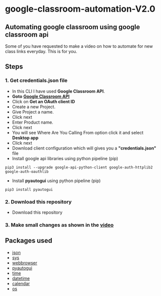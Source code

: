 # google-classroom-automation-V2.0
## Automating google classroom using google classroom api

Some of you have requested to make a video on how to automate for new class links everyday. This is for you.

## Steps 
### 1. Get credentials.json file
- In this CLI I have used **Google Classroom API**. 
- **Goto** [**Google Classroom API**](https://developers.google.com/classroom/guides/auth)
- Click on **Get an OAuth client ID**
- Create a new Project.
- Give Project a name.
- Click next
- Enter Product name.
- Click next
- You will see Where Are You Calling From option click it and select **Desktop app**
- Click next
- Download client configuration which will gives you a **"credentials.json"** file
- Install google api libraries  using python pipeline (pip)

```python3
pip3 install --upgrade google-api-python-client google-auth-httplib2 google-auth-oauthlib 

```
- Install **pyautogui** using python pipeline (pip)


```python3
pip3 install pyautogui

```
### 2. Download this repository
- Download this repository

### 3. Make small changes as shown in the [video]()


## Packages used
- [json](https://docs.python.org/3/library/json.html)
- [sys](https://docs.python.org/3/library/sys.html)
- [webbrowser](https://docs.python.org/3/library/webbrowser.html)
- [pyautogui](https://pyautogui.readthedocs.io/en/latest/)
- [time](https://docs.python.org/3/library/time.html)
- [datetime](https://docs.python.org/3/library/datetime.html)
- [calendar](https://docs.python.org/3/library/calendar.html)
- [os](https://docs.python.org/3/library/os.html)
